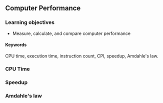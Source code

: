 ## Computer Performance

### Learning objectives

* Measure, calculate, and compare computer performance

#### Keywords

CPU time, execution time, instruction count, 
CPI, speedup, Amdahle's law.

### CPU Time

### Speedup

### Amdahle's law

